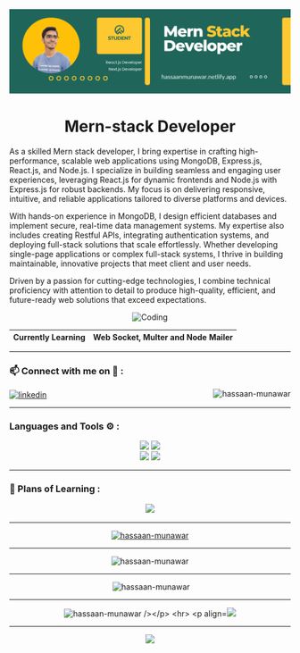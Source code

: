 <img src="./images/Full-stack Developer.png" alt="Full-stack Developer" />

<h1 align="center">Mern-stack Developer</h1>

<p>
As a skilled Mern stack developer, I bring expertise in crafting high-performance, scalable web applications using MongoDB, Express.js, React.js, and Node.js. I specialize in building seamless and engaging user experiences, leveraging React.js for dynamic frontends and Node.js with Express.js for robust backends. My focus is on delivering responsive, intuitive, and reliable applications tailored to diverse platforms and devices.

With hands-on experience in MongoDB, I design efficient databases and implement secure, real-time data management systems. My expertise also includes creating Restful APIs, integrating authentication systems, and deploying full-stack solutions that scale effortlessly. Whether developing single-page applications or complex full-stack systems, I thrive in building maintainable, innovative projects that meet client and user needs.

Driven by a passion for cutting-edge technologies, I combine technical proficiency with attention to detail to produce high-quality, efficient, and future-ready web solutions that exceed expectations.

</p>

<p align='center'><img  alt="Coding" width="500" src="https://miro.medium.com/max/1272/1*ZSVmWGcc1weENb0ShawWxw.gif"></p>

| Currently Learning |Web Socket, Multer and Node Mailer |
| ------------------ | --------- |

<hr>
<h3 align="left">📫 Connect with me on 🔗 :</h3>

<p align="left">
	<a href="https://www.linkedin.com/in/hassaan-munawar-085a6b2b4" target="blank"><img align="center"
			src="https://skillicons.dev/icons?i=linkedin" height="50" width="50" alt="linkedin" /></a>
	 <img align="right" height="30" src="https://komarev.com/ghpvc/?username=hassaan-munawar&label=Profile%20views&color=0e75b6&style=flat" alt="hassaan-munawar" />
</p>
<hr>
<h3 align="left">Languages and Tools ⚙️ : </h3>

<p align='center'>
	<img src="https://skillicons.dev/icons?i=git,github,vscode,bootstrap,cpp,redux" />
  <img src="https://skillicons.dev/icons?i=js,css,nextjs,tailwind,figma,firebase" /> <br/>
	<img src="https://skillicons.dev/icons?i=html,react,express,mongodb,nodejs,materialui" />
	<img src="https://skillicons.dev/icons?i=postman,vercel,npm,md,ts,appwrite" />
<!-- 	<img src="https://skillicons.dev/icons?i=,md,materialui," /> -->
</p>

<hr>

<h3 align="left">🏫 Plans of Learning :</h3>

<p align="center">
	<img src="https://skillicons.dev/icons?i=python,threejs,docker,aws,kubernetes,fastapi" />

</p>
<hr>

<p align="center"> <a href="https://github.com/ryo-ma/github-profile-trophy"><img src="https://github-profile-trophy.vercel.app/?username=hassaan-munawar" alt="hassaan-munawar" /></a> </p>
<hr>

<p align='center'> <img src="https://github-readme-stats.vercel.app/api/top-langs?username=hassaan-munawar&show_icons=true&locale=en&layout=compact" alt="hassaan-munawar" /></p>

<hr>

<p align="center">&nbsp;<img src="https://github-readme-stats.vercel.app/api?username=hassaan-munawar&show_icons=true&locale=en" alt="hassaan-munawar" /></p>
<hr>

<p  align="center"><img src="https://github-readme-streak-stats.herokuapp.com/?user=hassaan-munawar&" alt="hassaan-munawar /></p>
<hr>

<p align="center"><img src='http://github-profile-summary-cards.vercel.app/api/cards/profile-details?username=hassaan-munawar&theme=default' /></p>
<hr> 

<p align="center"><img src='http://github-profile-summary-cards.vercel.app/api/cards/productive-time?username=hassaan-munawar&theme=default&utcOffset=8' /></p>




